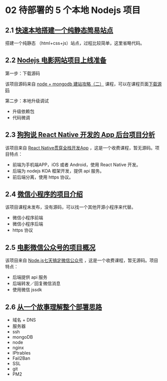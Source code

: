 # 02 待部署的 5 个本地 Nodejs 项目

## 2.1 [快速本地搭建一个纯静态简易站点](http://coding.imooc.com/lesson/95.html#mid=3088)

搭建一个纯静态 （html+css+js）站点，过程比较简单，这里省略代码。

## 2.2 [Nodejs 电影网站项目上线准备](http://coding.imooc.com/lesson/95.html#mid=3089)

第一步：下载源码

该项目源码来自 [node + mongodb 建站攻略（二）](http://www.imooc.com/learn/197) 课程，可以在课程页面[下载源码](http://img.mukewang.com/down/5435e0340001203100000000.zip)

第二步：本地升级调试

- 升级依赖包
- 代码微调

## 2.3 [狗狗说 React Native 开发的 App 后台项目分析](http://coding.imooc.com/lesson/95.html#mid=3090)

该项目来自 [React Native贯穿全栈开发App](http://coding.imooc.com/class/56.html) ，这是一个收费课程，暂无源码。项目特点：

- 前端为手机端APP，iOS 或者 Android，使用 React Native 开发。
- 后端为 nodejs KOA 框架开发，提供 api 服务。
- 前后端分离，使用 https 协议。

## 2.4 [微信小程序的项目介绍](http://coding.imooc.com/lesson/95.html#mid=3091)

该项目课程未发布，没有源码，可以找一个其他开源小程序来代替。

- 微信小程序前端
- 微信小程序后端
- https 协议

## 2.5 [电影微信公众号的项目概况](http://coding.imooc.com/lesson/95.html#mid=3092)

该项目来自 [Node.js七天搞定微信公众号](http://coding.imooc.com/class/38.html) ，这是一个收费课程，暂无源码。项目特点：

- 后端提供 api 服务
- 后端转发／回复微信消息
- 使用微信 jssdk

## 2.6 [从一个故事理解整个部署思路](http://coding.imooc.com/lesson/95.html#mid=3093)

- 域名 + DNS
- 服务器
- ssh
- mongoDB
- node
- nginx
- IPtrables
- Fail2Ban
- SSL
- git
- PM2
